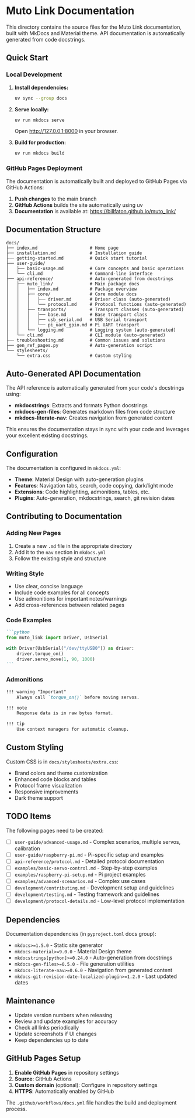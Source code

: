 # Muto Link Documentation

This directory contains the source files for the Muto Link documentation, built with MkDocs and Material theme. API documentation is automatically generated from code docstrings.

## Quick Start

### Local Development

1. **Install dependencies:**
   ```bash
   uv sync --group docs
   ```

2. **Serve locally:**
   ```bash
   uv run mkdocs serve
   ```
   
   Open http://127.0.0.1:8000 in your browser.

3. **Build for production:**
   ```bash
   uv run mkdocs build
   ```

### GitHub Pages Deployment

The documentation is automatically built and deployed to GitHub Pages via GitHub Actions:

1. **Push changes** to the main branch
2. **GitHub Actions** builds the site automatically using uv
3. **Documentation** is available at: https://billfaton.github.io/muto_link/

## Documentation Structure

```
docs/
├── index.md                    # Home page
├── installation.md             # Installation guide  
├── getting-started.md          # Quick start tutorial
├── user-guide/
│   ├── basic-usage.md          # Core concepts and basic operations
│   └── cli.md                  # Command-line interface
├── api-reference/              # Auto-generated from docstrings
│   ├── muto_link/              # Main package docs
│   │   ├── index.md            # Package overview
│   │   ├── core/               # Core module docs
│   │   │   ├── driver.md       # Driver class (auto-generated)
│   │   │   └── protocol.md     # Protocol functions (auto-generated)
│   │   ├── transports/         # Transport classes (auto-generated)
│   │   │   ├── base.md         # Base transport class
│   │   │   ├── usb_serial.md   # USB Serial transport
│   │   │   └── pi_uart_gpio.md # Pi UART transport
│   │   └── logging.md          # Logging system (auto-generated)
│   └── cli.md                  # CLI module (auto-generated)
├── troubleshooting.md          # Common issues and solutions
├── gen_ref_pages.py            # Auto-generation script
└── stylesheets/
    └── extra.css               # Custom styling
```

## Auto-Generated API Documentation

The API reference is automatically generated from your code's docstrings using:

- **mkdocstrings**: Extracts and formats Python docstrings
- **mkdocs-gen-files**: Generates markdown files from code structure  
- **mkdocs-literate-nav**: Creates navigation from generated content

This ensures the documentation stays in sync with your code and leverages your excellent existing docstrings.

## Configuration

The documentation is configured in `mkdocs.yml`:

- **Theme**: Material Design with auto-generation plugins
- **Features**: Navigation tabs, search, code copying, dark/light mode
- **Extensions**: Code highlighting, admonitions, tables, etc.
- **Plugins**: Auto-generation, mkdocstrings, search, git revision dates

## Contributing to Documentation

### Adding New Pages

1. Create a new `.md` file in the appropriate directory
2. Add it to the `nav` section in `mkdocs.yml`
3. Follow the existing style and structure

### Writing Style

- Use clear, concise language
- Include code examples for all concepts
- Use admonitions for important notes/warnings
- Add cross-references between related pages

### Code Examples

````markdown
```python
from muto_link import Driver, UsbSerial

with Driver(UsbSerial("/dev/ttyUSB0")) as driver:
    driver.torque_on()
    driver.servo_move(1, 90, 1000)
```
````

### Admonitions

```markdown
!!! warning "Important"
    Always call `torque_on()` before moving servos.

!!! note
    Response data is in raw bytes format.

!!! tip
    Use context managers for automatic cleanup.
```

## Custom Styling

Custom CSS is in `docs/stylesheets/extra.css`:

- Brand colors and theme customization
- Enhanced code blocks and tables
- Protocol frame visualization
- Responsive improvements
- Dark theme support

## TODO Items

The following pages need to be created:

- [ ] `user-guide/advanced-usage.md` - Complex scenarios, multiple servos, calibration
- [ ] `user-guide/raspberry-pi.md` - Pi-specific setup and examples
- [ ] `api-reference/protocol.md` - Detailed protocol documentation
- [ ] `examples/basic-servo-control.md` - Step-by-step examples
- [ ] `examples/raspberry-pi-setup.md` - Pi project examples
- [ ] `examples/advanced-scenarios.md` - Complex use cases
- [ ] `development/contributing.md` - Development setup and guidelines
- [ ] `development/testing.md` - Testing framework and guidelines
- [ ] `development/protocol-details.md` - Low-level protocol implementation

## Dependencies

Documentation dependencies (in `pyproject.toml` docs group):

- `mkdocs>=1.5.0` - Static site generator
- `mkdocs-material>=9.0.0` - Material Design theme  
- `mkdocstrings[python]>=0.24.0` - Auto-generation from docstrings
- `mkdocs-gen-files>=0.5.0` - File generation utilities
- `mkdocs-literate-nav>=0.6.0` - Navigation from generated content
- `mkdocs-git-revision-date-localized-plugin>=1.2.0` - Last updated dates

## Maintenance

- Update version numbers when releasing
- Review and update examples for accuracy
- Check all links periodically
- Update screenshots if UI changes
- Keep dependencies up to date

## GitHub Pages Setup

1. **Enable GitHub Pages** in repository settings
2. **Source**: GitHub Actions
3. **Custom domain** (optional): Configure in repository settings
4. **HTTPS**: Automatically enabled by GitHub

The `.github/workflows/docs.yml` file handles the build and deployment process.
